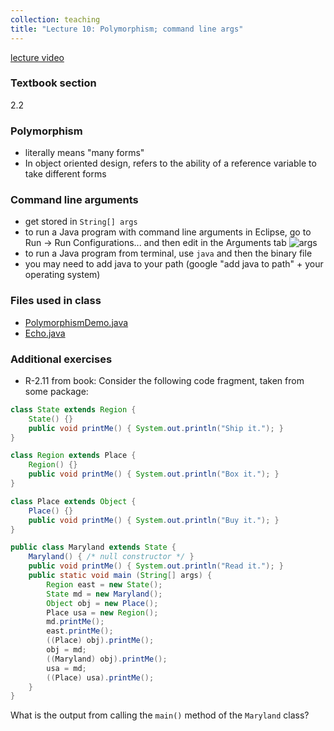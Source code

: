 ```yaml
---
collection: teaching
title: "Lecture 10: Polymorphism; command line args"
---
```


[lecture video]()

### Textbook section
2.2

### Polymorphism
* literally means "many forms"
* In object oriented design, refers to the ability of a reference variable to
	take different forms

### Command line arguments
* get stored in `String[] args`
* to run a Java program with command line arguments in Eclipse, go to Run ->
	Run Configurations... and then edit in the Arguments tab
![args](https://lgw2.github.io/teaching/csci132-fall-2022/lectures/args.png)
* to run a Java program from terminal, use `java` and then the binary file
* you may need to add java to your path (google "add java to path" + your
	operating system)

### Files used in class
* [PolymorphismDemo.java](https://lgw2.github.io/teaching/csci132-fall-2022/lectures/PolymorphismDemo.java)
* [Echo.java](https://lgw2.github.io/teaching/csci132-fall-2022/lectures/Echo.java)

### Additional exercises
* R-2.11 from book: Consider the following code fragment, taken from some
	package:
``` java
class State extends Region {
	State() {}
	public void printMe() { System.out.println("Ship it."); }
}

class Region extends Place {
	Region() {}
	public void printMe() { System.out.println("Box it."); }
}

class Place extends Object {
	Place() {}
	public void printMe() { System.out.println("Buy it."); }
}

public class Maryland extends State {
	Maryland() { /* null constructor */ }
	public void printMe() { System.out.println("Read it."); }
	public static void main (String[] args) {
		Region east = new State();
		State md = new Maryland();
		Object obj = new Place();
		Place usa = new Region();
		md.printMe();
		east.printMe();
		((Place) obj).printMe();
		obj = md;
		((Maryland) obj).printMe();
		usa = md;
		((Place) usa).printMe();
	}
}
```
What is the output from calling the `main()` method of the `Maryland` class?
